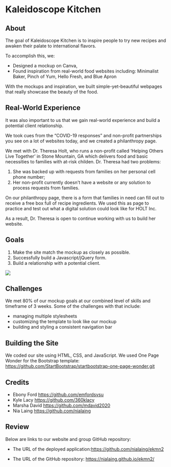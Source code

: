 # Kaleidoscope Kitchen

 
## About 

The goal of Kaleidoscope Kitchen is to inspire people to try new recipes and awaken their palate to international flavors.

To accomplish this, we:
  - Designed a mockup on Canva,
  - Found inspiration from real-world food websites including: Minimalist Baker, Pinch of Yum, Hello Fresh, and Blue Apron

With the mockups and inspiration, we built simple-yet-beautiful webpages that really showcase the beauty of the food. 

## Real-World Experience

It was also important to us that we gain real-world experience and build a potential client relationship. 

We took cues from the “COVID-19 responses” and non-profit partnerships you see on a lot of websites today, and we created a philanthropy page. 

We met with Dr. Theresa Holt, who runs a non-profit called ‘Helping Others Live Together’ in Stone Mountain, GA which delivers food and basic necessities to families with at-risk childen. Dr. Theresa had two problems:

1. She was backed up with requests from families on her personal cell phone number;
2. Her non-profit currently doesn't have a website or any solution to process requests from families.

On our philanthropy page, there is a form that families in need can fill out to receive a free box full of recipe ingredients. We used this as page to practice and test out what a digital solution could look like for HOLT Inc.

As a result, Dr. Theresa is open to continue working with us to build her website. 

## Goals
1. Make the site match the mockup as closely as possible.
2. Successfully build a Javascript/jQuery form.
3. Build a relationship with a potential client. 

![](img/screen2.png)

## Challenges
We met 80% of our mockup goals at our combined level of skills and timeframe of 3 weeks. Some of the challenges with that include:
  - managing multiple stylesheets
  - customizing the template to look like our mockup
  - building and styling a consistent navigation bar 


## Building the Site

We coded our site using HTML, CSS, and JavaScript. 
We used One Page Wonder for the Bootstrap template: https://github.com/StartBootstrap/startbootstrap-one-page-wonder.git
 
 
## Credits
 
- Ebony Ford          https://github.com/emfordsvsu
- Kyle Lacy           https://github.com/360klacy
- Marsha David        https://github.com/mdavid2020
- Nia Laing           https://github.com/nialaing
 
## Review
 
Below are links to our website and group GitHub repository:
 
* The URL of the deployed application:https://github.com/nialaing/ekmn2
 
* The URL of the GitHub repository: https://nialaing.github.io/ekmn2/


